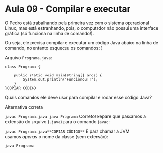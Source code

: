 # Aula 09 - Compilar e executar

O Pedro está trabalhando pela primeira vez com o sistema operacional Linux, mas está estranhando, pois, o computador não possui uma interface gráfica (só funciona na linha de comando!).

Ou seja, ele precisa compilar e executar um código Java abaixo na linha de comando, no entanto esqueceu os comandos :(

Arquivo `Programa.java`:

```
class Programa {

    public static void main(String[] args) {
        System.out.println("Funcionou!!");
    }
}COPIAR CÓDIGO
```

Quais comandos ele deve usar para compilar e rodar esse código Java?

Alternativa correta

`javac Programa.java
java Programa`
Correto! Repare que passamos a extensão do arquivo (`.java`) para o comando `javac`:

`javac Programa.java**COPIAR CÓDIGO**`
E para chamar a JVM usamos *apenas* o nome da classe (sem extensão):

`java Programa`